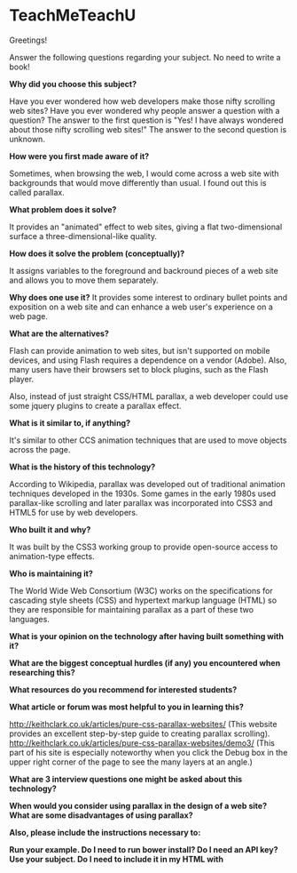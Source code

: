 # TeachMeTeachU
Greetings!

Answer the following questions regarding your subject. No need to write a book!

<b>Why did you choose this subject?</b>

Have you ever wondered how web developers make those nifty scrolling web sites? Have you ever wondered why people answer a question with a question? The answer to the first question is "Yes! I have always wondered about those nifty scrolling web sites!" The answer to the second question is unknown.

<b>How were you first made aware of it?</b>

Sometimes, when browsing the web, I would come across a web site with backgrounds that would move differently than usual. I found out this is called parallax.

<b>What problem does it solve?</b>

It provides an "animated" effect to web sites, giving a flat two-dimensional surface a three-dimensional-like quality.

<b>How does it solve the problem (conceptually)?</b>

It assigns variables to the foreground and backround pieces of a web site and allows you to move them separately.

<b>Why does one use it?</b>
It provides some interest to ordinary bullet points and exposition on a web site and can enhance a web user's experience on a web page.

<b>What are the alternatives?</b>

Flash can provide animation to web sites, but isn't supported on mobile devices, and using Flash requires a dependence on a vendor (Adobe). Also, many users have their browsers set to block plugins, such as the Flash player.

Also, instead of just straight CSS/HTML parallax, a web developer could use some jquery plugins to create a parallax effect.

<b>What is it similar to, if anything?</b>

It's similar to other CCS animation techniques that are used to move objects across the page.

<b>What is the history of this technology?</b>

According to Wikipedia, parallax was developed out of traditional animation techniques developed in the 1930s. Some games in the early 1980s used parallax-like scrolling and later parallax was incorporated into CSS3 and HTML5 for use by web developers.

<b>Who built it and why?</b>

It was built by the CSS3 working group to provide open-source access to animation-type effects.

<b>Who is maintaining it?</b>

The World Wide Web Consortium (W3C) works on the specifications for cascading style sheets (CSS) and hypertext markup language (HTML) so they are responsible for maintaining parallax as a part of these two languages.

<b>What is your opinion on the technology after having built something with it?</b>

<b>What are the biggest conceptual hurdles (if any) you encountered when researching this?</b>

<b>What resources do you recommend for interested students?</b>

<b>What article or forum was most helpful to you in learning this?</b>

http://keithclark.co.uk/articles/pure-css-parallax-websites/ (This website provides an excellent step-by-step guide to creating parallax scrolling).
http://keithclark.co.uk/articles/pure-css-parallax-websites/demo3/ (This part of his site is especially noteworthy when you click the Debug box in the upper right corner of the page to see the many layers at an angle.)

<b>What are 3 interview questions one might be asked about this technology?<b>

When would you consider using parallax in the design of a web site?
What are some disadvantages of using parallax?


Also, please include the instructions necessary to:

Run your example.
Do I need to run bower install? Do I need an API key?
Use your subject.
Do I need to include it in my HTML with <script> tags? Do I need to brew install anything? Can I deploy it to Heroku?
